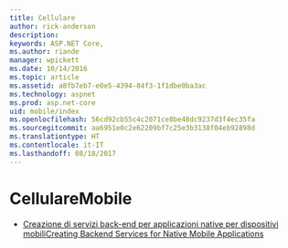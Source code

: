 ```yaml
---
title: Cellulare
author: rick-anderson
description: 
keywords: ASP.NET Core,
ms.author: riande
manager: wpickett
ms.date: 10/14/2016
ms.topic: article
ms.assetid: a8fb7eb7-e0e5-4394-84f3-1f1dbe0ba3ac
ms.technology: aspnet
ms.prod: asp.net-core
uid: mobile/index
ms.openlocfilehash: 56cd92cb55c4c2071ce8be48dc9237d3f4ec35fa
ms.sourcegitcommit: aa6951e0c2e62209bf7c25e3b3138f04eb92898d
ms.translationtype: HT
ms.contentlocale: it-IT
ms.lasthandoff: 08/18/2017
---
```

# <a name="mobile"></a><span data-ttu-id="06cd1-103">Cellulare</span><span class="sxs-lookup"><span data-stu-id="06cd1-103">Mobile</span></span>

*   [<span data-ttu-id="06cd1-104">Creazione di servizi back-end per applicazioni native per dispositivi mobili</span><span class="sxs-lookup"><span data-stu-id="06cd1-104">Creating Backend Services for Native Mobile Applications</span></span>](native-mobile-backend.md)
